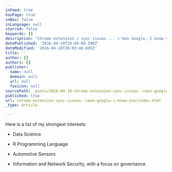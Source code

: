 ```yaml
---
inFeed: true
hasPage: true
inNav: false
inLanguage: null
starred: false
keywords: []
description: "Chrome extension / sync issues ... c'mon Google, I know you can fix it!"
datePublished: '2016-04-10T20:04:08.590Z'
dateModified: '2016-04-10T20:03:46.695Z'
title: ''
author: []
authors: []
publisher:
  name: null
  domain: null
  url: null
  favicon: null
sourcePath: _posts/2016-04-10-chrome-extension-sync-issues--cmon-google-i-know-you.md
published: true
url: chrome-extension-sync-issues--cmon-google-i-know-you/index.html
_type: Article

---
```

Here is a list of my strongest interests:

+ Data Science

+ R Programming Language

+ Automotive Sensors

+ Information and Network Security, with a focus on governance.